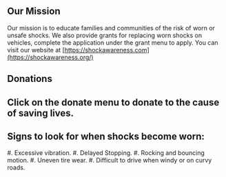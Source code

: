## Our Mission

Our mission is to educate families and communities of the risk of worn or unsafe shocks.  We also provide grants for replacing worn shocks on vehicles, complete the application under the grant menu to apply.  You can visit our website at [https://shockawareness.com](https://shockawareness.org/)

## Donations

## Click on the donate menu to donate to the cause of saving lives.

## Signs to look for when shocks become worn:

#. Excessive vibration.
#. Delayed Stopping.
#. Rocking and bouncing motion.
#. Uneven tire wear.
#. Difficult to drive when windy or on curvy roads.
